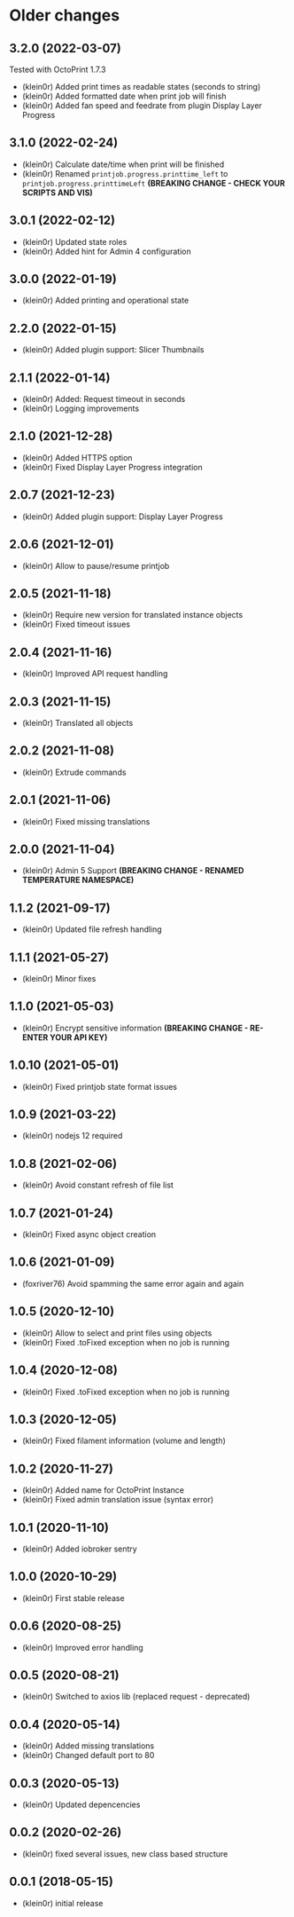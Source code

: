 # Older changes
## 3.2.0 (2022-03-07)

Tested with OctoPrint 1.7.3

* (klein0r) Added print times as readable states (seconds to string)
* (klein0r) Added formatted date when print job will finish
* (klein0r) Added fan speed and feedrate from plugin Display Layer Progress

## 3.1.0 (2022-02-24)

* (klein0r) Calculate date/time when print will be finished
* (klein0r) Renamed ``printjob.progress.printtime_left`` to ``printjob.progress.printtimeLeft`` **(BREAKING CHANGE - CHECK YOUR SCRIPTS AND VIS)**

## 3.0.1 (2022-02-12)

* (klein0r) Updated state roles
* (klein0r) Added hint for Admin 4 configuration

## 3.0.0 (2022-01-19)

* (klein0r) Added printing and operational state

## 2.2.0 (2022-01-15)

* (klein0r) Added plugin support: Slicer Thumbnails

## 2.1.1 (2022-01-14)

* (klein0r) Added: Request timeout in seconds
* (klein0r) Logging improvements

## 2.1.0 (2021-12-28)

* (klein0r) Added HTTPS option
* (klein0r) Fixed Display Layer Progress integration

## 2.0.7 (2021-12-23)

* (klein0r) Added plugin support: Display Layer Progress

## 2.0.6 (2021-12-01)

* (klein0r) Allow to pause/resume printjob

## 2.0.5 (2021-11-18)

* (klein0r) Require new version for translated instance objects
* (klein0r) Fixed timeout issues

## 2.0.4 (2021-11-16)

* (klein0r) Improved API request handling

## 2.0.3 (2021-11-15)

* (klein0r) Translated all objects

## 2.0.2 (2021-11-08)

* (klein0r) Extrude commands

## 2.0.1 (2021-11-06)

* (klein0r) Fixed missing translations

## 2.0.0 (2021-11-04)

* (klein0r) Admin 5 Support **(BREAKING CHANGE - RENAMED TEMPERATURE NAMESPACE)**

## 1.1.2 (2021-09-17)

* (klein0r) Updated file refresh handling

## 1.1.1 (2021-05-27)

* (klein0r) Minor fixes

## 1.1.0 (2021-05-03)

* (klein0r) Encrypt sensitive information **(BREAKING CHANGE - RE-ENTER YOUR API KEY)**

## 1.0.10 (2021-05-01)

* (klein0r) Fixed printjob state format issues

## 1.0.9 (2021-03-22)

* (klein0r) nodejs 12 required

## 1.0.8 (2021-02-06)

* (klein0r) Avoid constant refresh of file list

## 1.0.7 (2021-01-24)

* (klein0r) Fixed async object creation

## 1.0.6 (2021-01-09)

* (foxriver76) Avoid spamming the same error again and again

## 1.0.5 (2020-12-10)

* (klein0r) Allow to select and print files using objects
* (klein0r) Fixed .toFixed exception when no job is running

## 1.0.4 (2020-12-08)

* (klein0r) Fixed .toFixed exception when no job is running

## 1.0.3 (2020-12-05)

* (klein0r) Fixed filament information (volume and length)

## 1.0.2 (2020-11-27)

* (klein0r) Added name for OctoPrint Instance
* (klein0r) Fixed admin translation issue (syntax error)

## 1.0.1 (2020-11-10)

* (klein0r) Added iobroker sentry

## 1.0.0 (2020-10-29)

* (klein0r) First stable release

## 0.0.6 (2020-08-25)

* (klein0r) Improved error handling

## 0.0.5 (2020-08-21)

* (klein0r) Switched to axios lib (replaced request - deprecated)

## 0.0.4 (2020-05-14)

* (klein0r) Added missing translations
* (klein0r) Changed default port to 80

## 0.0.3 (2020-05-13)

* (klein0r) Updated depencencies

## 0.0.2 (2020-02-26)

* (klein0r) fixed several issues, new class based structure

## 0.0.1 (2018-05-15)

* (klein0r) initial release
